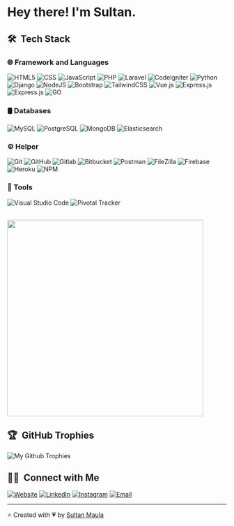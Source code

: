 # Hey there! I'm Sultan.</h1>

## 🛠 &nbsp;Tech Stack</h2>

### 🌐 Framework and Languages &nbsp;
  ![HTML5](https://img.shields.io/badge/html5-%23E34F26.svg?style=for-the-badge&logo=html5&logoColor=white)
  ![CSS](https://img.shields.io/badge/-CSS-333333?style=for-the-badge&logo=CSS3&logoColor=white&color=1572B6)
  ![JavaScript](https://img.shields.io/badge/javascript-F5D238.svg?style=for-the-badge&logo=javascript&logoColor=white)
  ![PHP](https://img.shields.io/badge/php-7478AF?style=for-the-badge&logo=php&logoColor=white)
  ![Laravel](https://img.shields.io/badge/laravel-F8322C?style=for-the-badge&logo=laravel&logoColor=white)
  ![CodeIgniter](https://img.shields.io/badge/codeigniter-DD4815?style=for-the-badge&logo=codeigniter&logoColor=white)
  ![Python](https://img.shields.io/badge/python-1F4361?style=for-the-badge&logo=python&logoColor=FCDD55)
  ![Django](https://img.shields.io/badge/django-0D4B33?style=for-the-badge&logo=django)
  ![NodeJS](https://img.shields.io/badge/node.js-6DA55F?style=for-the-badge&logo=node.js&logoColor=white)
  ![Bootstrap](https://img.shields.io/badge/bootstrap-6F2BF4?style=for-the-badge&logo=bootstrap&logoColor=white)
  ![TailwindCSS](https://img.shields.io/badge/tailwindcss-%2338B2AC.svg?style=for-the-badge&logo=tailwind-css&logoColor=white)
  ![Vue.js](https://img.shields.io/badge/vue.js-333333?style=for-the-badge&logo=vue.js)
  ![Express.js](https://img.shields.io/badge/express.js-%23404d59.svg?style=for-the-badge&logo=express&logoColor=%2361DAFB)
  ![Express.js](https://img.shields.io/badge/jquery-1C6AAD?style=for-the-badge&logo=jquery&logoColor=%2361DAFB)
  ![GO](https://img.shields.io/badge/go_lang-FFFFFF?style=for-the-badge&logo=go&logoColor=79D4FD)
  
### 🛢 Databases &nbsp;
  ![MySQL](https://img.shields.io/badge/mysql-165C88?style=for-the-badge&logo=mysql&logoColor=white)
  ![PostgreSQL](https://img.shields.io/badge/postgresql-32648D?style=for-the-badge&logo=postgresql&logoColor=white)
  ![MongoDB](https://img.shields.io/badge/MongoDB-ffffff?style=for-the-badge&logo=mongodb)
  ![Elasticsearch](https://img.shields.io/badge/Elasticsearch-30BAAF?style=for-the-badge&logo=elasticsearch)

### ⚙️ Helper &nbsp;
  ![Git](https://img.shields.io/badge/-Git-333333?style=for-the-badge&logo=git)
  ![GitHub](https://img.shields.io/badge/-GitHub-333333?style=for-the-badge&logo=github)
  ![Gitlab](https://img.shields.io/badge/Gitlab-191523?style=for-the-badge&logo=gitlab)
  ![Bitbucket](https://img.shields.io/badge/Bitbucket-2A65D1?style=for-the-badge&logo=bitbucket)
  ![Postman](https://img.shields.io/badge/Postman-FF6C37?style=for-the-badge&logo=postman&logoColor=white)
  ![FileZilla](https://img.shields.io/badge/filezilla-A41500?style=for-the-badge&logo=filezilla)
  ![Firebase](https://img.shields.io/badge/digitalocean-ffffff?style=for-the-badge&logo=digitalocean)
  ![Heroku](https://img.shields.io/badge/heroku-%23430098.svg?style=for-the-badge&logo=heroku&logoColor=white)
  ![NPM](https://img.shields.io/badge/NPM-%23000000.svg?style=for-the-badge&logo=npm&logoColor=white)
 
### 🔧 Tools &nbsp;
  ![Visual Studio Code](https://img.shields.io/badge/-Visual%20Studio%20Code-333333?style=for-the-badge&logo=visual-studio-code&logoColor=007ACC)
  ![Pivotal Tracker](https://img.shields.io/badge/Pivotal%20Tracker-256188?style=for-the-badge&logo=pivotal-tracker&logoColor=DE752C)
 
<br/>

<a href="https://github.com/sultanmaula">
<!--   <img src="https://github-readme-stats.vercel.app/api?username=sultanmaula&show_icons=true&count_private=true&include_all_commits=true&theme=radical&title_color=61D9FA&icon_color=61D9FA&text_color=fff&bg_color=20232A" /> -->
<!--   <br/> -->
<!--   <br/> -->
<!--   <img align="center" src="https://github-readme-streak-stats.herokuapp.com/?user=sultanmaula&theme=react" /> -->
<!--    <br/> -->
<!--     <br/> -->
   <img height="450em" src="https://github-readme-stats.vercel.app/api/top-langs/?username=sultanmaula&langs_count=8&bg_color=20232A&text_color=fff&title_color=61D9FA&" />
</a>

<br/>

## 🏆 &nbsp;GitHub Trophies
![My Github Trophies](https://github-profile-trophy.vercel.app/?username=sultanmaula&theme=discord&no-frame=true&margin-w=4)

## 🤝🏻 &nbsp;Connect with Me</h2>

<p align="left">
<a target="_blank" href="https://sultanmaula.github.io/"><img alt="Website" src="https://img.shields.io/badge/Website-sultanmaula.github.io-blue?style=for-the-badge&logo=google-chrome&color=6366f1&logoColor=6366f1"></a>
<a target="_blank" href="https://www.linkedin.com/in/sultanmaula/"><img alt="LinkedIn" src="https://img.shields.io/badge/LinkedIn-sultan_maula-blue?style=for-the-badge&logo=linkedin&color=0A66C2&logoColor=0A66C2"></a>
<a target="_blank" href="https://www.instagram.com/sultanmaula/"><img alt="Instagram" src="https://img.shields.io/badge/Instagram-sultanmaula-blue?style=for-the-badge&logo=instagram&color=E4405F&logoColor=E4405F"></a>
<a target="_blank" href="mailto:sultanmaulachamzah@gmail.com"><img alt="Email" src="https://img.shields.io/badge/Email-sultanmaulachamzah@gmail.com-blue?style=for-the-badge&logo=gmail&color=EA4335&logoColor=EA4335"></a>
</p>

---
⭐️ Created with 💗 by [Sultan Maula](https://github.com/sultanmaula "My github profile")
